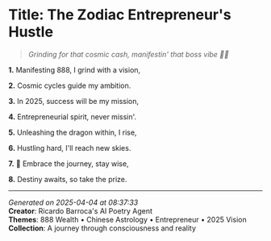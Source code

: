 # Title: The Zodiac Entrepreneur's Hustle

> *Grinding for that cosmic cash, manifestin' that boss vibe 💼🌙*

**1.** Manifesting 888, I grind with a vision,


**2.** Cosmic cycles guide my ambition.


**3.** In 2025, success will be my mission,


**4.** Entrepreneurial spirit, never missin'.


**5.** Unleashing the dragon within, I rise,


**6.** Hustling hard, I'll reach new skies.


**7.** 🚀 Embrace the journey, stay wise,


**8.** Destiny awaits, so take the prize.



---

*Generated on 2025-04-04 at 08:37:33*  
**Creator**: Ricardo Barroca's AI Poetry Agent  
**Themes**: 888 Wealth • Chinese Astrology • Entrepreneur • 2025 Vision  
**Collection**: A journey through consciousness and reality